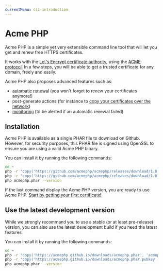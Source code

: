 ```yaml
---
currentMenu: cli-introduction
---
```


# Acme PHP

Acme PHP is a simple yet very extensible command line tool that will let you get
and renew free HTTPS certificates.

It works with the [Let's Encrypt certificate authority](https://letsencrypt.org/),
using the [ACME protocol](https://github.com/letsencrypt/acme-spec). In a few steps,
you will be able to get a trusted certificate for any domain, freely and easily.

Acme PHP also proposes advanced features such as:

- [automatic renewal](/documentation/cli/automatic-renewal.html) (you won't forget to renew your certificates anymore!)
- post-generate actions (for instance to [copy your certificates over the network](/documentation//cli/copy-network.html))
- [monitoring](/documentation/cli/monitoring.html) (to be alerted if an automatic renewal failed)

## Installation

Acme PHP is available as a single PHAR file to download on Github. However, for security purposes,
this PHAR file is signed using OpenSSL to ensure you are using a valid Acme PHP binary.

You can install it by running the following commands:

``` bash
cd ~
php -r "copy('https://github.com/acmephp/acmephp/releases/download/1.0.0-alpha9/acmephp.phar', 'acmephp.phar');"
php -r "copy('https://github.com/acmephp/acmephp/releases/download/1.0.0-alpha9/acmephp.phar.pubkey', 'acmephp.phar.pubkey');"
php acmephp.phar --version
```

If the last command display the Acme PHP version, you are ready to use Acme PHP.
[Start by getting your first certificate!](/documentation/cli/get-certificate.html)

## Use the latest development version

While we strongly recommand you to use a stable (or at least pre-release) version, you can also use the latest
development build if you need the latest features.

You can install it by running the following commands:

``` bash
cd ~
php -r "copy('https://acmephp.github.io/downloads/acmephp.phar', 'acmephp.phar');"
php -r "copy('https://acmephp.github.io/downloads/acmephp.phar.pubkey', 'acmephp.phar.pubkey');"
php acmephp.phar --version
```
